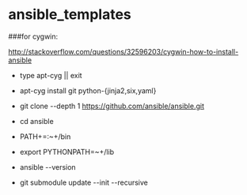 # ansible_templates









###for cygwin: 

http://stackoverflow.com/questions/32596203/cygwin-how-to-install-ansible

+ type apt-cyg || exit
+ apt-cyg install git python-{jinja2,six,yaml}
+ git clone --depth 1 https://github.com/ansible/ansible.git
+ cd ansible
+ PATH+=:~+/bin
+ export PYTHONPATH=~+/lib
+ ansible --version

+ git submodule update --init --recursive
